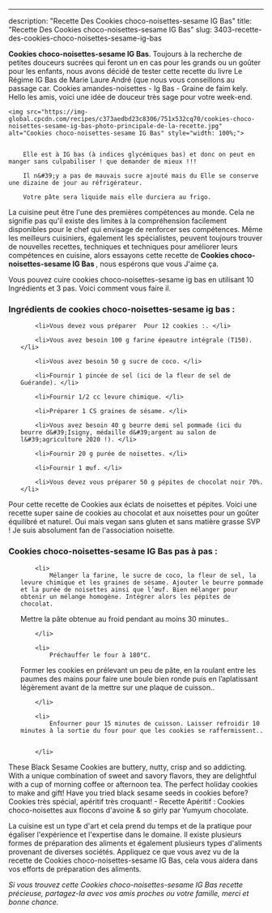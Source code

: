 ---
description: "Recette Des Cookies choco-noisettes-sesame IG Bas"
title: "Recette Des Cookies choco-noisettes-sesame IG Bas"
slug: 3403-recette-des-cookies-choco-noisettes-sesame-ig-bas

<p>
	<strong>Cookies choco-noisettes-sesame IG Bas</strong>. 
	Toujours à la recherche de petites douceurs sucrées qui feront un en cas pour les grands ou un goûter pour les enfants, nous avons décidé de tester cette recette du livre Le Régime IG Bas de Marie Laure André (que nous vous conseillons au passage car. Cookies amandes-noisettes - Ig Bas - Graine de faim kely. Hello les amis, voici une idée de douceur très sage pour votre week-end.
</p>
<p>
	
	<img src="https://img-global.cpcdn.com/recipes/c373aedbd23c8306/751x532cq70/cookies-choco-noisettes-sesame-ig-bas-photo-principale-de-la-recette.jpg" alt="Cookies choco-noisettes-sesame IG Bas" style="width: 100%;">
	
	
		Elle est à IG bas (à indices glycémiques bas) et donc on peut en manger sans culpabiliser ! que demander de mieux !!!
	
		Il n&#39;y a pas de mauvais sucre ajouté mais du Elle se conserve une dizaine de jour au réfrigérateur.
	
		Votre pâte sera liquide mais elle durciera au frigo.
	
</p>

La cuisine peut être l'une des premières compétences au monde. Cela ne signifie pas qu'il existe des limites à la compréhension facilement disponibles pour le chef qui envisage de renforcer ses compétences. Même les meilleurs cuisiniers, également les spécialistes, peuvent toujours trouver de nouvelles recettes, techniques et techniques pour améliorer leurs compétences en cuisine, alors essayons cette recette de <strong> Cookies choco-noisettes-sesame IG Bas </strong>, nous espérons que vous J'aime ça.

<!--inarticleads1-->

Vous pouvez cuire cookies choco-noisettes-sesame ig bas en utilisant 10 Ingrédients et 3 pas. Voici comment vous faire il.

<h3>Ingrédients de cookies choco-noisettes-sesame ig bas :</h3>

<ol>
	
		<li>Vous devez vous préparer  Pour 12 cookies :. </li>
	
		<li>Vous avez besoin 100 g farine épeautre intégrale (T150). </li>
	
		<li>Vous avez besoin 50 g sucre de coco. </li>
	
		<li>Fournir 1 pincée de sel (ici de la fleur de sel de Guérande). </li>
	
		<li>Fournir 1/2 cc levure chimique. </li>
	
		<li>Préparer 1 CS graines de sésame. </li>
	
		<li>Vous avez besoin 40 g beurre demi sel pommade (ici du beurre d&#39;Isigny, médaille d&#39;argent au salon de l&#39;agriculture 2020 !). </li>
	
		<li>Fournir 20 g purée de noisettes. </li>
	
		<li>Fournir 1 œuf. </li>
	
		<li>Vous devez vous préparer 50 g pépites de chocolat noir 70%. </li>
	
</ol>

Pour cette recette de Cookies aux éclats de noisettes et pépites. Voici une recette super saine de cookies au chocolat et aux noisettes pour un goûter équilibré et naturel. Oui mais vegan sans gluten et sans matière grasse SVP ! Je suis absolument fan de l&#39;association noisette. 

<!--inarticleads2-->

<h3>Cookies choco-noisettes-sesame IG Bas pas à pas :</h3>

<ol>
	
		<li>
			Mélanger la farine, le sucre de coco, la fleur de sel, la levure chimique et les graines de sésame. Ajouter le beurre pommade et la purée de noisettes ainsi que l’œuf. Bien mélanger pour obtenir un mélange homogène. Intégrer alors les pépites de chocolat.

Mettre la pâte obtenue au froid pendant au moins 30 minutes..
			
			
		</li>
	
		<li>
			Préchauffer le four à 180°C.

Former les cookies en prélevant un peu de pâte, en la roulant entre les paumes des mains pour faire une boule bien ronde puis en l’aplatissant légèrement avant de la mettre sur une plaque de cuisson..
			
			
		</li>
	
		<li>
			Enfourner pour 15 minutes de cuisson. Laisser refroidir 10 minutes à la sortie du four pour que les cookies se raffermissent..
			
			
		</li>
	
</ol>

These Black Sesame Cookies are buttery, nutty, crisp and so addicting. With a unique combination of sweet and savory flavors, they are delightful with a cup of morning coffee or afternoon tea. The perfect holiday cookies to make and gift! Have you tried black sesame seeds in cookies before? Cookies très spécial, apéritif très croquant! - Recette Apéritif : Cookies choco-noisettes aux flocons d&#39;avoine &amp; so girly par Yumyum chocolate. 

<!--inarticleads1-->

<p>
La cuisine est un type d'art et cela prend du temps et de la pratique pour égaliser l'expérience et l'expertise dans le domaine. Il existe plusieurs formes de préparation des aliments et également plusieurs types d'aliments provenant de diverses sociétés. Appliquez ce que vous avez vu de la recette de Cookies choco-noisettes-sesame IG Bas, cela vous aidera dans vos efforts de préparation des aliments.
</p>

<p>
<i>Si vous trouvez cette Cookies choco-noisettes-sesame IG Bas recette précieuse, partagez-la avec vos amis proches ou votre famille, merci et bonne chance.</i>
</p>
